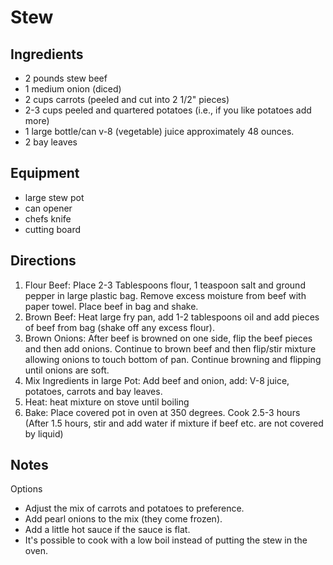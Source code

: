 ---
---


# Stew

## Ingredients

- 2 pounds stew beef
- 1 medium onion (diced)
- 2 cups carrots (peeled and cut into 2 1/2" pieces)
- 2-3 cups peeled and quartered potatoes (i.e., if you like potatoes add more)
- 1 large bottle/can v-8 (vegetable) juice approximately 48 ounces.
- 2 bay leaves

## Equipment

- large stew pot
- can opener
- chefs knife
- cutting board

## Directions

1. Flour Beef: Place 2-3 Tablespoons flour, 1 teaspoon salt and ground pepper in large plastic bag.  Remove excess moisture from beef with paper towel. Place beef in bag and shake.
1. Brown Beef: Heat large fry pan, add 1-2 tablespoons oil and add pieces of beef from bag (shake off any excess flour).
1. Brown Onions: After beef is browned on one side, flip the beef pieces and then add onions. Continue to brown beef and then flip/stir mixture allowing onions to touch bottom of pan.  Continue browning and flipping until onions are soft.
1. Mix Ingredients in large Pot: Add beef and onion, add: V-8 juice, potatoes, carrots and bay leaves.
1. Heat: heat mixture on stove until boiling
1. Bake: Place covered pot in oven at 350 degrees. Cook 2.5-3 hours (After 1.5 hours, stir and add water if mixture if beef etc. are not covered by liquid)

## Notes

Options

- Adjust the mix of carrots and potatoes to preference.
- Add pearl onions to the mix (they come frozen).
- Add a little hot sauce if the sauce is flat.
- It's possible to cook with a low boil instead of putting the stew in the oven.

